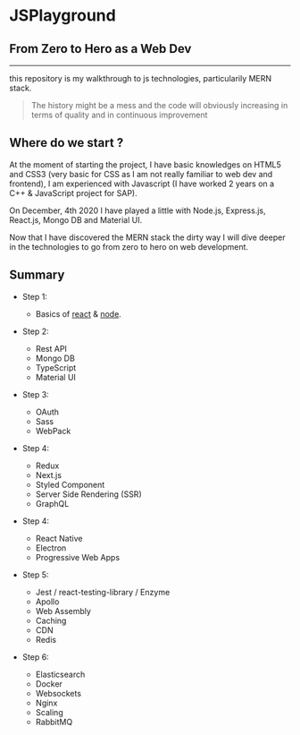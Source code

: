 # JSPlayground

## From Zero to Hero as a Web Dev
---

this repository is my walkthrough to js technologies, particularily MERN stack.

> The history might be a mess and the code will obviously increasing in terms of quality and in continuous improvement

## Where do we start ?
At the moment of starting the project, I have basic knowledges on HTML5 and CSS3 (very basic for CSS as I am not really familiar to web dev and frontend), I am experienced with Javascript (I have worked 2 years on a C++ & JavaScript project for SAP).

On December, 4th 2020 I have played a little with Node.js, Express.js, React.js, Mongo DB and Material UI.

Now that I have discovered the MERN stack the dirty way I will dive deeper in the technologies to go from zero to hero on web development.

## Summary
- Step 1:
    - Basics of [react](./react/react.md) & [node](./node/node.md).

- Step 2:
    - Rest API
    - Mongo DB
    - TypeScript
    - Material UI

- Step 3:
    - OAuth
    - Sass
    - WebPack

- Step 4:
    - Redux
    - Next.js
    - Styled Component
    - Server Side Rendering (SSR)
    - GraphQL

- Step 4:
    - React Native
    - Electron
    - Progressive Web Apps

- Step 5:
    - Jest / react-testing-library / Enzyme
    - Apollo
    - Web Assembly
    - Caching
    - CDN
    - Redis
- Step 6:
    - Elasticsearch
    - Docker
    - Websockets
    - Nginx
    - Scaling
    - RabbitMQ
